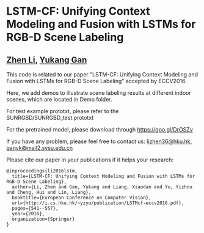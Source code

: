 # LSTM-CF: Unifying Context Modeling and Fusion with LSTMs for RGB-D Scene Labeling
## [Zhen Li]((https://github.com/icemansina)), [Yukang Gan](https://github.com/ganyk)

This code is related to our paper "LSTM-CF: Unifying Context Modeling and Fusion with LSTMs for RGB-D Scene Labeling" accepted by ECCV2016.

Here, we add demos to illustrate scene labeling results at different indoor scenes, which are located in Demo folder.

For test example prototxt, please refer to the SUNRGBD/SUNRGBD_test.prototxt

For the pretrained model, please download through https://goo.gl/DrOSZv

If you have any problem, please feel free to contact us: lizhen36@hku.hk, ganyk@mail2.sysu.edu.cn

Please cite our paper in your publications if it helps your research: 

    @inproceedings{li2016lstm,
      title={LSTM-CF: Unifying Context Modeling and Fusion with LSTMs for RGB-D Scene Labeling},
      author={Li, Zhen and Gan, Yukang and Liang, Xiaodan and Yu, Yizhou and Cheng, Hui and Lin, Liang},
      booktitle={European Conference on Computer Vision},
      url={http://i.cs.hku.hk/~yzyu/publication/LSTMcf-eccv2016.pdf},
      pages={541--557},
      year={2016},
      organization={Springer}
    }

